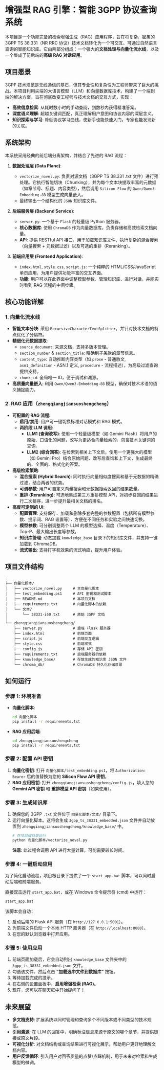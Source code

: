# 增强型 RAG 引擎：智能 3GPP 协议查询系统

本项目是一个功能完备的检索增强生成（RAG）应用程序，旨在将复杂、密集的 3GPP TS 38.331（NR RRC 协议）技术文档转化为一个可交互、可通过自然语言查询的智能知识库。它由两部分组成：一个强大的**文档处理与向量化流水线**，以及一个集成了前后端的**高级 RAG 对话应用**。

## 项目愿景

3GPP 技术规范是无线通信的基石，但其专业性和复杂性为工程师带来了巨大的挑战。本项目利用尖端的大语言模型（LLM）和向量数据库技术，构建了一个端到端的解决方案，旨在彻底改变工程师与技术文档的交互方式，实现：

-   **高效信息检索**: 从耗时数小时的手动查阅，到数秒内获得精准答案。
-   **深度语义理解**: 超越关键词匹配，真正理解用户意图和协议内容的深层含义。
-   **知识探索与学习**: 降低协议学习曲线，使新手也能快速入门，专家也能发现新的关联。

## 系统架构

本系统采用经典的前后端分离架构，并结合了先进的 RAG 流程：

  <!-- 建议在此处添加一张架构图 -->

1.  **数据处理层 (Data Plane)**:
    -   `vectorize_novel.py`: 负责对源文档（3GPP TS 38.331 .txt 文件）进行预处理。它执行智能切块（Chunking），并为每个文本块提取丰富的元数据（如章节号、标题、内容类型），然后调用 `Silicon Flow` 的 `Qwen/Qwen3-Embedding-8B` 模型生成向量嵌入。
    -   最终输出一个结构化的 `JSON` 知识库文件。

2.  **后端服务层 (Backend Service)**:
    -   `server.py`: 一个基于 `Flask` 的轻量级 Python 服务器。
    -   **核心数据库**: 使用 `ChromaDB` 作为向量数据库，负责存储和高效检索文档向量。
    -   **API**: 提供 RESTful API 接口，用于加载知识库文件、执行复杂的混合搜索（向量搜索 + 元数据过滤）以及可选的重排（Reranking）。

3.  **前端应用层 (Frontend Application)**:
    -   `index.html`, `style.css`, `script.js`: 一个纯粹的 HTML/CSS/JavaScript 单页应用，为用户提供功能丰富的交互界面。
    -   **功能**: 用户可以在此界面中调整模型参数、管理知识库、进行对话，并能实时看到 RAG 流程的中间步骤。

## 核心功能详解

### 1. 向量化流水线

-   **智能文本分块**: 采用 `RecursiveCharacterTextSplitter`，并针对技术文档的特点优化了分隔符。
-   **精细化元数据提取**:
    -   `source_document`: 来源文档，支持多版本管理。
    -   `section_number` & `section_title`: 精确到子条款的章节信息。
    -   `content_type`: 自动推断内容类型（如 `prose` - 普通散文, `asn1_definition` - ASN.1 定义, `procedure` - 流程描述），为高级过滤查询提供支持。
    -   `chunk_id`: 全局唯一 ID，便于调试和溯源。
-   **高质量向量嵌入**: 利用 `Qwen/Qwen3-Embedding-8B` 模型，确保对技术术语的语义捕捉能力。

### 2. RAG 应用（`zhengqiangjiansuoshengcheng`）

-   **可配置的 RAG 流程**:
    -   **启用/禁用**: 用户可一键切换标准对话模式和 RAG 模式。
    -   **两阶段 LLM 调用**:
        -   **LLM1 (查询改写)**: 使用一个轻量级模型（如 Gemini Flash）将用户的原始、口语化的问题，改写为更适合向量检索的、包含技术关键词的查询。
        -   **LLM2 (综合回答)**: 在检索到相关上下文后，使用一个更强大的模型（如 Gemini Pro）结合原始问题、改写后查询和上下文，生成最终的、全面的、格式化的答案。
-   **高级检索策略**:
    -   **混合搜索 (Hybrid Search)**: 同时执行向量相似度搜索和基于元数据的精确过滤，结合两者的优势。
    -   **可调参数**: 用户可自定义向量搜索和元数据搜索返回的结果数量。
    -   **重排 (Reranking)**: 可选地集成第三方重排模型 API，对初步召回的结果进行二次排序，进一步提升最相关文档的排名。
-   **高度可定制的 UI**:
    -   **配置管理**: 支持保存、加载和删除多套完整的参数配置（包括所有模型参数、提示词、RAG 设置等），方便在不同任务和实验之间快速切换。
    -   **模型参数**: 可分别调整两个 LLM 的模型选择、温度（Temperature）、Top-P、最大输出长度等参数。
    -   **知识库管理**: 动态加载 `knowledge_base` 目录下的知识库文件，并支持一键加载到 ChromaDB。
    -   **流式输出**: 支持打字机效果的流式响应，提升用户体验。

## 项目文件结构

```
.
├── 向量化脚本/
│   ├── vectorize_novel.py     # 主向量化脚本
│   ├── test_embedding.ps1     # API 密钥和测试脚本
│   ├── README.md              # 本项目文档
│   ├── requirements.txt       # 向量化脚本的依赖
│   └── 文本/
│       └── 38331-i60.txt      # 原始 3GPP 文档
│
└── zhengqiangjiansuoshengcheng/
    ├── server.py              # 后端 Flask 服务器
    ├── index.html             # 前端页面
    ├── script.js              # 前端交互逻辑
    ├── style.css              # 前端样式
    ├── config.js              # 存储 API 密钥
    ├── requirements.txt       # 后端服务器的依赖
    ├── knowledge_base/        # 存放生成的知识库 JSON 文件
    └── chroma_db/             # ChromaDB 持久化存储目录
```

## 如何运行

### 步骤 1: 环境准备

-   **向量化脚本**:
    ```bash
    cd 向量化脚本
    pip install -r requirements.txt
    ```
-   **RAG 应用后端**:
    ```bash
    cd zhengqiangjiansuoshengcheng
    pip install -r requirements.txt
    ```

### 步骤 2: 配置 API 密钥

1.  **向量化密钥**: 打开 `向量化脚本/test_embedding.ps1`，将 `Authorization: Bearer` 后的值替换为您的 **Silicon Flow API 密钥**。
2.  **RAG 应用密钥**: 打开 `zhengqiangjiansuoshengcheng/config.js`，填入您的 **Gemini API 密钥** 和 **重排模型 API 密钥**（如果使用）。

### 步骤 3: 生成知识库

1.  确保您的 3GPP `.txt` 文件位于 `向量化脚本/文本/` 目录下。
2.  运行向量化脚本。这将会生成 `3gpp_ts_38331_embedded.json` 文件并自动放置到 `zhengqiangjiansuoshengcheng/knowledge_base/` 中。
    ```bash
    # 在项目根目录运行
    python 向量化脚本/vectorize_novel.py
    ```
    **注意**: 此过程会调用 API 进行大量计算，可能需要较长时间。

### 步骤 4: 一键启动应用

为了简化启动流程，项目根目录下提供了一个 `start_app.bat` 脚本，可以同时启动后端和前端服务。

直接双击运行 `start_app.bat`，或在 Windows 命令提示符 (cmd) 中运行：
```cmd
start_app.bat
```

该脚本会自动：
1.  启动后端的 Flask API 服务（在 `http://127.0.0.1:5001`）。
2.  为前端文件启动一个本地 HTTP 服务器（在 `http://localhost:8000`）。
3.  在您的默认浏览器中打开应用。

### 步骤 5: 使用应用

1.  前端页面加载后，它会自动列出 `knowledge_base` 文件夹中的 `3gpp_ts_38331_embedded.json` 文件。
2.  勾选该文件，然后点击 **"加载选中文件到数据库"** 按钮。
3.  等待加载完成的提示。
4.  在右侧的设置面板中，**启用增强检索 (RAG)**。
5.  现在，您可以在聊天框中开始提问了！

## 未来展望

-   **多文档支持**: 扩展系统以同时管理和查询多个不同版本或不同类型的技术规范。
-   **引用溯源**: 在 LLM 的回答中，明确标注信息来源于原文的哪个章节，并提供链接或原文片段。
-   **可视化分析**: 对文档结构或查询结果进行可视化展示，帮助用户更好地理解文档内容。
-   **用户反馈循环**: 引入用户对回答质量的点赞/点踩机制，用于未来对检索和生成模型的微调。
